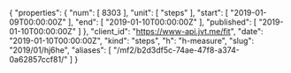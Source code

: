 {
  "properties": {
    "num": [
      8303
    ],
    "unit": [
      "steps"
    ],
    "start": [
      "2019-01-09T00:00:00Z"
    ],
    "end": [
      "2019-01-10T00:00:00Z"
    ],
    "published": [
      "2019-01-10T00:00:00Z"
    ]
  },
  "client_id": "https://www-api.jvt.me/fit",
  "date": "2019-01-10T00:00:00Z",
  "kind": "steps",
  "h": "h-measure",
  "slug": "2019/01/hj6he",
  "aliases": [
    "/mf2/b2d3df5c-74ae-47f8-a374-0a62857ccf81/"
  ]
}
